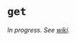 # `get`

*In progress. See [wiki](https://github.com/acannistra/landwatch/wiki/%60Get%60-Module-Design).*

